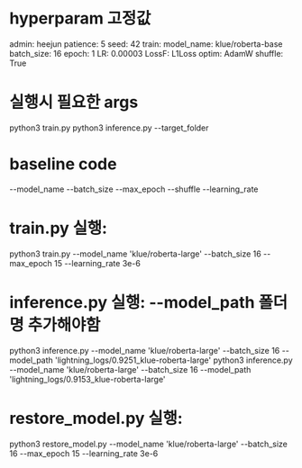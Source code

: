 # hyperparam 고정값
admin: heejun
patience: 5 
seed: 42
train:
  model_name: klue/roberta-base
  batch_size: 16
  epoch: 1
  LR: 0.00003
  LossF: L1Loss
  optim: AdamW
  shuffle: True

# 실행시 필요한 args
python3 train.py
python3 inference.py --target_folder <folder name in lightning_logs>
















# baseline code
--model_name
--batch_size
--max_epoch
--shuffle
--learning_rate

# train.py 실행:
python3 train.py --model_name 'klue/roberta-large' --batch_size 16 --max_epoch 15 --learning_rate 3e-6

# inference.py 실행: --model_path 폴더명 추가해야함
python3 inference.py --model_name 'klue/roberta-large' --batch_size 16 --model_path 'lightning_logs/0.9251_klue-roberta-large'
python3 inference.py --model_name 'klue/roberta-large' --batch_size 16 --model_path 'lightning_logs/0.9153_klue-roberta-large'

# restore_model.py 실행:
python3 restore_model.py --model_name 'klue/roberta-large' --batch_size 16 --max_epoch 15 --learning_rate 3e-6





